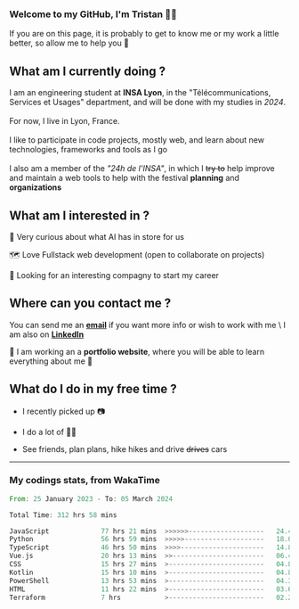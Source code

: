 ### Welcome to my GitHub, I'm Tristan 👨‍💻

If you are on this page, it is probably to get to know me or my work a little better, so allow me to help you 💁

## What am I currently doing ?

I am an engineering student at **INSA Lyon**, in the "Télécommunications, Services et Usages" department, and will be done with my studies in *2024*. \
\
For now, I live in Lyon, France. \
\
I like to participate in code projects, mostly web, and learn about new technologies, frameworks and tools as I go
\
\
I also am a member of the *"24h de l'INSA"*, in which I ~~try to~~  help improve and maintain a web tools to help with the festival **planning** and **organizations**

## What am I interested in ?
   
   🤖 Very curious about what AI has in store for us
   
   🗺️ Love Fullstack web development (open to collaborate on projects)

   🤔 Looking for an interesting compagny to start my career

## Where can you contact me ?

You can send me an **[email](mailto:tristan.dve@gmail.com)** if you want more info or wish to work with me \\
I am also on **[LinkedIn](https://www.linkedin.com/in/tristan-devin/)**

🚧 I am working an a **portfolio website**, where you will be able to learn everything about me 🚧

## What do I do in my free time ?

 - I recently picked up 📷
   
 - I do a lot of 🧗‍♂️
   
 - See friends, plan plans, hike hikes and drive ~~drives~~ cars

---
### My codings stats, from WakaTime

<!--START_SECTION:waka-->

```rust
From: 25 January 2023 - To: 05 March 2024

Total Time: 312 hrs 58 mins

JavaScript             77 hrs 21 mins  >>>>>>-------------------   24.48 %
Python                 56 hrs 59 mins  >>>>>--------------------   18.04 %
TypeScript             46 hrs 50 mins  >>>>---------------------   14.82 %
Vue.js                 20 hrs 13 mins  >>-----------------------   06.40 %
CSS                    15 hrs 27 mins  >------------------------   04.89 %
Kotlin                 15 hrs 10 mins  >------------------------   04.81 %
PowerShell             13 hrs 53 mins  >------------------------   04.39 %
HTML                   11 hrs 22 mins  >------------------------   03.60 %
Terraform              7 hrs           >------------------------   02.22 %
```

<!--END_SECTION:waka-->
